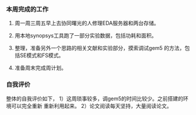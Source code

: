 ### 本周完成的工作
1. 周一周三周五早上去协同曙光的人修理EDA服务器和两台存储。
 
2. 用本地synopsys工具跑了一部分实验数据，包括功耗和面积。

3. 整理，准备另外一个思路的相关文献和实验部分，摸索调试gem5
   的方法，包括SE模式和FS模式。

4. 准备周末完成周计划。

### 自我评价
整体的自我评价如下，
   1）这周琐事较多，调gem5的时间比较少。之前搭建的环境可以完全重新
   	  重新利用起来。
   2）论文阅读每天坚持，大量阅读论文。
